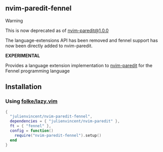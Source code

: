 ## nvim-paredit-fennel

> [!WARNING]
>
> This is now deprecated as of nvim-paredit@1.0.0
>
> The language-extensions API has been removed and fennel support has now been directly added to nvim-paredit.

**EXPERIMENTAL**

Provides a language extension implementation to [nvim-paredit](https://github.com/julienvincent/nvim-paredit) for the Fennel programming language

## Installation 

### Using [folke/lazy.vim](https://github.com/folke/lazy.nvim)

```lua
{
  "julienvincent/nvim-paredit-fennel",
  dependencies = { "julienvincent/nvim-paredit" },
  ft = { "fennel" },
  config = function()
    require("nvim-paredit-fennel").setup()
  end
}
```
